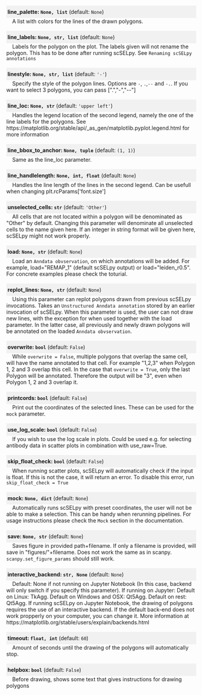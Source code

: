 <div style="background-color:rgba(0, 0, 0, 0.0470588); text-align:left; vertical-align: middle; padding:8px 0;"><b>&nbsp;line_palette: <code>None, list</code></b> (default:  <code>None</code>)</div>  &nbsp;&nbsp;&nbsp; A list with colors for the lines of the drawn polygons. <br><br>  <div style="background-color:rgba(0, 0, 0, 0.0470588); text-align:left; vertical-align: middle; padding:8px 0;"><b>&nbsp;line_labels: <code>None, str, list</code></b> (default:  <code>None</code>)</div>  &nbsp;&nbsp;&nbsp; Labels for the polygon on the plot. The labels given will not rename the polygon. This has to be done after running scSELpy. See <code>Renaming scSELpy annotations</code> <br><br>  <div style="background-color:rgba(0, 0, 0, 0.0470588); text-align:left; vertical-align: middle; padding:8px 0;"><b>&nbsp;linestyle: <code>None, str, list</code></b> (default:  <code>'-'</code>)</div>  &nbsp;&nbsp;&nbsp; Specify the style of the polygon lines. Options are <code>-</code>, <code>.</code>,<code>--</code> and <code>-.</code>. If you want to select 3 polygons, you can pass [".","-","--"] <br><br>  <div style="background-color:rgba(0, 0, 0, 0.0470588); text-align:left; vertical-align: middle; padding:8px 0;"><b>&nbsp;line_loc: <code>None, str</code></b> (default:  <code>'upper left'</code>)</div>  &nbsp;&nbsp;&nbsp; Handles the legend location of the second legend, namely the one of the line labels for the polygons. See https://matplotlib.org/stable/api/_as_gen/matplotlib.pyplot.legend.html for more information <br><br>  <div style="background-color:rgba(0, 0, 0, 0.0470588); text-align:left; vertical-align: middle; padding:8px 0;"><b>&nbsp;line_bbox_to_anchor: <code>None, tuple</code></b> (default:  <code>(1, 1)</code>)</div>  &nbsp;&nbsp;&nbsp; Same as the line_loc parameter. <br><br>  <div style="background-color:rgba(0, 0, 0, 0.0470588); text-align:left; vertical-align: middle; padding:8px 0;"><b>&nbsp;line_handlelength: <code>None, int, float</code></b> (default:  <code>None</code>)</div>  &nbsp;&nbsp;&nbsp; Handles the line length of the lines in the second legend. Can be usefull when changing plt.rcParams['font.size'] <br><br>  <div style="background-color:rgba(0, 0, 0, 0.0470588); text-align:left; vertical-align: middle; padding:8px 0;"><b>&nbsp;unselected_cells: <code>str</code></b> (default:  <code>'Other'</code>)</div>  &nbsp;&nbsp;&nbsp; All cells that are not located within a polygon will be denominated as "Other" by default. Changing this parameter will denominate all unselected cells to the name given here. If an integer in string format will be given here, scSELpy might not work properly. <br><br>  <div style="background-color:rgba(0, 0, 0, 0.0470588); text-align:left; vertical-align: middle; padding:8px 0;"><b>&nbsp;load: <code>None, str</code></b> (default:  <code>None</code>)</div>  &nbsp;&nbsp;&nbsp; Load an <code>Anndata obvservation</code>, on which annotations will be added. For example, load="REMAP_1" (default scSELpy output) or load="leiden_r0.5". For concrete examples please check the toturial. <br><br>  <div style="background-color:rgba(0, 0, 0, 0.0470588); text-align:left; vertical-align: middle; padding:8px 0;"><b>&nbsp;replot_lines: <code>None, str</code></b> (default:  <code>None</code>)</div>  &nbsp;&nbsp;&nbsp; Using this parameter can replot polygons drawn from previous scSELpy invocations. Takes an <code>Unstructured Anndata annotation</code> stored by an earlier invocation of scSELpy. When this parameter is used, the user can not draw new lines, with the exception for when used together with the load parameter. In the latter case, all previously and newly drawn polygons will be annotated on the loaded <code>Anndata obvservation</code>. <br><br>  <div style="background-color:rgba(0, 0, 0, 0.0470588); text-align:left; vertical-align: middle; padding:8px 0;"><b>&nbsp;overwrite: <code>bool</code></b> (default:  <code>False</code>)</div>  &nbsp;&nbsp;&nbsp; While <code>overwrite = False</code>, multiple polygons that overlap the same cell, will have the name annotated to that cell. For example "1,2,3" when Polygon 1, 2 and 3 overlap this cell. In the case that <code>overwrite = True</code>, only the last Polygon will be annotated. Therefore the output will be "3", even when Polygon 1, 2 and 3 overlap it. <br><br>  <div style="background-color:rgba(0, 0, 0, 0.0470588); text-align:left; vertical-align: middle; padding:8px 0;"><b>&nbsp;printcords: <code>bool</code></b> (default:  <code>False</code>)</div>  &nbsp;&nbsp;&nbsp; Print out the coordinates of the selected lines. These can be used for the <code>mock</code> parameter. <br><br>  <div style="background-color:rgba(0, 0, 0, 0.0470588); text-align:left; vertical-align: middle; padding:8px 0;"><b>&nbsp;use_log_scale: <code>bool</code></b> (default:  <code>False</code>)</div>  &nbsp;&nbsp;&nbsp; If you wish to use the log scale in plots. Could be used e.g. for selecting antibody data in scatter plots in combination with use_raw=True. <br><br>  <div style="background-color:rgba(0, 0, 0, 0.0470588); text-align:left; vertical-align: middle; padding:8px 0;"><b>&nbsp;skip_float_check: <code>bool</code></b> (default:  <code>False</code>)</div>  &nbsp;&nbsp;&nbsp; When running scatter plots, scSELpy will automatically check if the input is float. If this is not the case, it will return an error. To disable this error, run <code>skip_float_check = True</code> <br><br>  <div style="background-color:rgba(0, 0, 0, 0.0470588); text-align:left; vertical-align: middle; padding:8px 0;"><b>&nbsp;mock: <code>None, dict</code></b> (default:  <code>None</code>)</div>  &nbsp;&nbsp;&nbsp; Automatically runs scSELpy with preset coordinates, the user will not be able to make a selection. This can be handy when rerunning pipelines. For usage instructions please check the <code>Mock</code> section in the documentation. <br><br>  <div style="background-color:rgba(0, 0, 0, 0.0470588); text-align:left; vertical-align: middle; padding:8px 0;"><b>&nbsp;save: <code>None, str</code></b> (default:  <code>None</code>)</div>  &nbsp;&nbsp;&nbsp; Saves figure in provided path+filename. If only a filename is provided, will save in "figures/"+filename. Does not work the same as in scanpy. <code>scanpy.set_figure_params</code> should still work. <br><br>  <div style="background-color:rgba(0, 0, 0, 0.0470588); text-align:left; vertical-align: middle; padding:8px 0;"><b>&nbsp;interactive_backend: <code>str, None</code></b> (default:  <code>None</code>)</div>  &nbsp;&nbsp;&nbsp; Default: None if not running on Jupyter Notebook (In this case, backend will only switch if you specify this parameter). If running on Jupyter: Default on Linux: TkAgg. Default on Windows and OSX: Qt5Agg. Default on rest: Qt5Agg. If running scSELpy on Jupyter Notebook, the drawing of polygons requires the use of an interactive backend. If the default back-end does not work propperly on your computer, you can change it. More information at https://matplotlib.org/stable/users/explain/backends.html <br><br>  <div style="background-color:rgba(0, 0, 0, 0.0470588); text-align:left; vertical-align: middle; padding:8px 0;"><b>&nbsp;timeout: <code>float, int</code></b> (default:  <code>60</code>)</div>  &nbsp;&nbsp;&nbsp; Amount of seconds until the drawing of the polygons will automatically stop. <br><br>  <div style="background-color:rgba(0, 0, 0, 0.0470588); text-align:left; vertical-align: middle; padding:8px 0;"><b>&nbsp;helpbox: <code>bool</code></b> (default:  <code>False</code>)</div>  &nbsp;&nbsp;&nbsp; Before drawing, shows some text that gives instructions for drawing polygons <br><br>